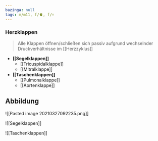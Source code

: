 ```yaml
---
bazinga: null
tags: m/m11, f/🫀, f/💀
---
```

### Herzklappen 
> Alle Klappen öffnen/schließen sich passiv aufgrund wechselnder Druckverhältnisse im [[Herzzyklus]]
- **[[Segelklappen]]**
	- [[Tricuspidalklappe]]
	- [[Mitralklappe]]
- **[[Taschenklappen]]**
	- [[Pulmonalklappe]]
	- [[Aortenklappe]]

## Abbildung
![[Pasted image 20210327092235.png]]

![[Segelklappen]]

![[Taschenklappen]]